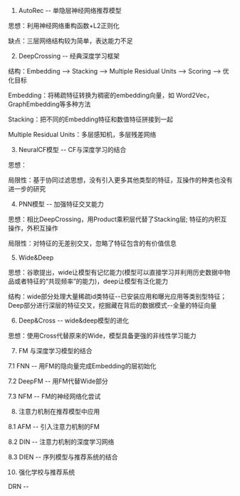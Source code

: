 <!--
 * @Description: 
 * @Version: 2.0
 * @Autor: lxp
 * @Date: 2021-07-15 18:57:53
 * @LastEditors: lxp
 * @LastEditTime: 2021-07-16 16:22:36
-->
1. AutoRec -- 单隐层神经网络推荐模型

思想：利用神经网络重构函数+L2正则化

缺点：三层网络结构较为简单，表达能力不足

2. DeepCrossing -- 经典深度学习框架

结构：Embedding --> Stacking --> Multiple Residual Units --> Scoring --> 优化目标

Embedding：将稀疏特征转换为稠密的embedding向量，如 Word2Vec，GraphEmbedding等多种方法

Stacking：把不同的Embedding特征和数值特征拼接到一起

Multiple Residual Units：多层感知机，多层残差网络

3. NeuralCF模型 -- CF与深度学习的结合

思想：

局限性：基于协同过滤思想，没有引入更多其他类型的特征，互操作的种类也没有进一步的研究

4. PNN模型 -- 加强特征交叉能力

思想：相比DeepCrossing，用Product乘积层代替了Stacking层; 特征的内积互操作，外积互操作

局限性：对特征的无差别交叉，忽略了特征包含的有价值信息

5. Wide&Deep

思想：谷歌提出，wide让模型有记忆能力(模型可以直接学习并利用历史数据中物品或者特征的“共现频率”的能力)，deep让模型有泛化能力

结构：wide部分处理大量稀疏id类特征--已安装应用和曝光应用等类别型特征；Deep部分进行深层的特征交叉，挖掘藏在背后的数据模式--全量的特征向量

6. Deep&Cross -- wide&deep模型的进化

思想：使用Cross代替原来的Wide，模型具备更强的非线性学习能力

7.  FM 与深度学习模型的结合

7.1 FNN -- 用FM的隐向量完成Embedding的层初始化

7.2 DeepFM -- 用FM代替Wide部分

7.3 NFM -- FM的神经网络化尝试

8. 注意力机制在推荐模型中应用

8.1 AFM -- 引入注意力机制的FM

8.2 DIN -- 注意力机制的深度学习网络

8.3 DIEN -- 序列模型与推荐系统的结合

10. 强化学校与推荐系统

DRN -- 